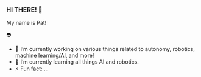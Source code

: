 ### HI THERE! 👋

My name is Pat!

<!--
**pdeptula/pdeptula** is a ✨ _special_ ✨ repository because its `README.md` (this file) appears on your GitHub profile.

Here are some ideas to get you started:

- 🔭 I’m currently working on ...
- 🌱 I’m currently learning ...
- 👯 I’m looking to collaborate on ...
- 🤔 I’m looking for help with ...
- 💬 Ask me about ...
- 📫 How to reach me: ...
- 😄 Pronouns: ...
- ⚡ Fun fact: ...
-->

👽
- 🚀 I’m currently working on various things related to autonomy, robotics, machine learning/AI, and more!
- 👾 I’m currently learning all things AI and robotics.
- ⚡ Fun fact: ...


